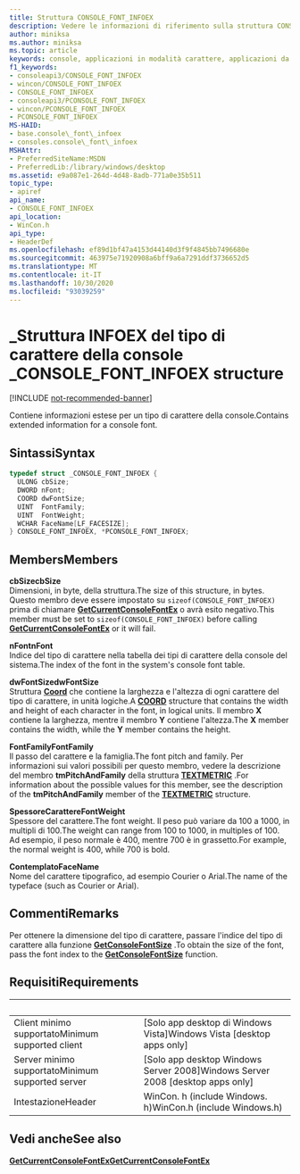 ```yaml
---
title: Struttura CONSOLE_FONT_INFOEX
description: Vedere le informazioni di riferimento sulla struttura CONSOLE_FONT_INFOEX, che contiene informazioni estese per un tipo di carattere della console.
author: miniksa
ms.author: miniksa
ms.topic: article
keywords: console, applicazioni in modalità carattere, applicazioni da riga di comando, applicazioni di terminale, api della console
f1_keywords:
- consoleapi3/CONSOLE_FONT_INFOEX
- wincon/CONSOLE_FONT_INFOEX
- CONSOLE_FONT_INFOEX
- consoleapi3/PCONSOLE_FONT_INFOEX
- wincon/PCONSOLE_FONT_INFOEX
- PCONSOLE_FONT_INFOEX
MS-HAID:
- base.console\_font\_infoex
- consoles.console\_font\_infoex
MSHAttr:
- PreferredSiteName:MSDN
- PreferredLib:/library/windows/desktop
ms.assetid: e9a087e1-264d-4d48-8adb-771a0e35b511
topic_type:
- apiref
api_name:
- CONSOLE_FONT_INFOEX
api_location:
- WinCon.h
api_type:
- HeaderDef
ms.openlocfilehash: ef89d1bf47a4153d44140d3f9f4845bb7496680e
ms.sourcegitcommit: 463975e71920908a6bff9a6a7291ddf3736652d5
ms.translationtype: MT
ms.contentlocale: it-IT
ms.lasthandoff: 10/30/2020
ms.locfileid: "93039259"
---
```

# <a name="console_font_infoex-structure"></a><span data-ttu-id="e998a-104">\_Struttura INFOEX del tipo di carattere della console \_</span><span class="sxs-lookup"><span data-stu-id="e998a-104">CONSOLE\_FONT\_INFOEX structure</span></span>

[!INCLUDE [not-recommended-banner](./includes/not-recommended-banner.md)]

<span data-ttu-id="e998a-105">Contiene informazioni estese per un tipo di carattere della console.</span><span class="sxs-lookup"><span data-stu-id="e998a-105">Contains extended information for a console font.</span></span>

## <a name="syntax"></a><span data-ttu-id="e998a-106">Sintassi</span><span class="sxs-lookup"><span data-stu-id="e998a-106">Syntax</span></span>

```C
typedef struct _CONSOLE_FONT_INFOEX {
  ULONG cbSize;
  DWORD nFont;
  COORD dwFontSize;
  UINT  FontFamily;
  UINT  FontWeight;
  WCHAR FaceName[LF_FACESIZE];
} CONSOLE_FONT_INFOEX, *PCONSOLE_FONT_INFOEX;
```

## <a name="members"></a><span data-ttu-id="e998a-107">Members</span><span class="sxs-lookup"><span data-stu-id="e998a-107">Members</span></span>

<span data-ttu-id="e998a-108">**cbSize**</span><span class="sxs-lookup"><span data-stu-id="e998a-108">**cbSize**</span></span>  
<span data-ttu-id="e998a-109">Dimensioni, in byte, della struttura.</span><span class="sxs-lookup"><span data-stu-id="e998a-109">The size of this structure, in bytes.</span></span> <span data-ttu-id="e998a-110">Questo membro deve essere impostato su `sizeof(CONSOLE_FONT_INFOEX)` prima di chiamare [**GetCurrentConsoleFontEx**](getcurrentconsolefontex.md) o avrà esito negativo.</span><span class="sxs-lookup"><span data-stu-id="e998a-110">This member must be set to `sizeof(CONSOLE_FONT_INFOEX)` before calling [**GetCurrentConsoleFontEx**](getcurrentconsolefontex.md) or it will fail.</span></span>

<span data-ttu-id="e998a-111">**nFont**</span><span class="sxs-lookup"><span data-stu-id="e998a-111">**nFont**</span></span>  
<span data-ttu-id="e998a-112">Indice del tipo di carattere nella tabella dei tipi di carattere della console del sistema.</span><span class="sxs-lookup"><span data-stu-id="e998a-112">The index of the font in the system's console font table.</span></span>

<span data-ttu-id="e998a-113">**dwFontSize**</span><span class="sxs-lookup"><span data-stu-id="e998a-113">**dwFontSize**</span></span>  
<span data-ttu-id="e998a-114">Struttura [**Coord**](coord-str.md) che contiene la larghezza e l'altezza di ogni carattere del tipo di carattere, in unità logiche.</span><span class="sxs-lookup"><span data-stu-id="e998a-114">A [**COORD**](coord-str.md) structure that contains the width and height of each character in the font, in logical units.</span></span> <span data-ttu-id="e998a-115">Il membro **X** contiene la larghezza, mentre il membro **Y** contiene l'altezza.</span><span class="sxs-lookup"><span data-stu-id="e998a-115">The **X** member contains the width, while the **Y** member contains the height.</span></span>

<span data-ttu-id="e998a-116">**FontFamily**</span><span class="sxs-lookup"><span data-stu-id="e998a-116">**FontFamily**</span></span>  
<span data-ttu-id="e998a-117">Il passo del carattere e la famiglia.</span><span class="sxs-lookup"><span data-stu-id="e998a-117">The font pitch and family.</span></span> <span data-ttu-id="e998a-118">Per informazioni sui valori possibili per questo membro, vedere la descrizione del membro **tmPitchAndFamily** della struttura [**TEXTMETRIC**](https://msdn.microsoft.com/library/windows/desktop/dd145132) .</span><span class="sxs-lookup"><span data-stu-id="e998a-118">For information about the possible values for this member, see the description of the **tmPitchAndFamily** member of the [**TEXTMETRIC**](https://msdn.microsoft.com/library/windows/desktop/dd145132) structure.</span></span>

<span data-ttu-id="e998a-119">**SpessoreCarattere**</span><span class="sxs-lookup"><span data-stu-id="e998a-119">**FontWeight**</span></span>  
<span data-ttu-id="e998a-120">Spessore del carattere.</span><span class="sxs-lookup"><span data-stu-id="e998a-120">The font weight.</span></span> <span data-ttu-id="e998a-121">Il peso può variare da 100 a 1000, in multipli di 100.</span><span class="sxs-lookup"><span data-stu-id="e998a-121">The weight can range from 100 to 1000, in multiples of 100.</span></span> <span data-ttu-id="e998a-122">Ad esempio, il peso normale è 400, mentre 700 è in grassetto.</span><span class="sxs-lookup"><span data-stu-id="e998a-122">For example, the normal weight is 400, while 700 is bold.</span></span>

<span data-ttu-id="e998a-123">**Contemplato**</span><span class="sxs-lookup"><span data-stu-id="e998a-123">**FaceName**</span></span>  
<span data-ttu-id="e998a-124">Nome del carattere tipografico, ad esempio Courier o Arial.</span><span class="sxs-lookup"><span data-stu-id="e998a-124">The name of the typeface (such as Courier or Arial).</span></span>

## <a name="remarks"></a><span data-ttu-id="e998a-125">Commenti</span><span class="sxs-lookup"><span data-stu-id="e998a-125">Remarks</span></span>

<span data-ttu-id="e998a-126">Per ottenere la dimensione del tipo di carattere, passare l'indice del tipo di carattere alla funzione [**GetConsoleFontSize**](getconsolefontsize.md) .</span><span class="sxs-lookup"><span data-stu-id="e998a-126">To obtain the size of the font, pass the font index to the [**GetConsoleFontSize**](getconsolefontsize.md) function.</span></span>

## <a name="requirements"></a><span data-ttu-id="e998a-127">Requisiti</span><span class="sxs-lookup"><span data-stu-id="e998a-127">Requirements</span></span>

| &nbsp; | &nbsp; |
|-|-|
| <span data-ttu-id="e998a-128">Client minimo supportato</span><span class="sxs-lookup"><span data-stu-id="e998a-128">Minimum supported client</span></span> | <span data-ttu-id="e998a-129">\[Solo app desktop di Windows Vista\]</span><span class="sxs-lookup"><span data-stu-id="e998a-129">Windows Vista \[desktop apps only\]</span></span> |
| <span data-ttu-id="e998a-130">Server minimo supportato</span><span class="sxs-lookup"><span data-stu-id="e998a-130">Minimum supported server</span></span> | <span data-ttu-id="e998a-131">\[Solo app desktop Windows Server 2008\]</span><span class="sxs-lookup"><span data-stu-id="e998a-131">Windows Server 2008 \[desktop apps only\]</span></span> |
| <span data-ttu-id="e998a-132">Intestazione</span><span class="sxs-lookup"><span data-stu-id="e998a-132">Header</span></span> | <span data-ttu-id="e998a-133">WinCon. h (include Windows. h)</span><span class="sxs-lookup"><span data-stu-id="e998a-133">WinCon.h (include Windows.h)</span></span> |

## <a name="see-also"></a><span data-ttu-id="e998a-134">Vedi anche</span><span class="sxs-lookup"><span data-stu-id="e998a-134">See also</span></span>

[<span data-ttu-id="e998a-135">**GetCurrentConsoleFontEx**</span><span class="sxs-lookup"><span data-stu-id="e998a-135">**GetCurrentConsoleFontEx**</span></span>](getcurrentconsolefontex.md)
